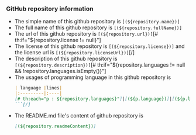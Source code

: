 ### GitHub repository information
* The simple name of this github repository is `[(${repository.name})]`
* The full name of this github repository is `[(${repository.fullName})]`
* The url of this github repository is `[(${repository.url})]`[# th:if="${repository.license != null}"]
* The license of this github repository is `[(${repository.license})]` and the license url is `[(${repository.licenseUrl})]`[/]
* The description of this github repository is `[(${repository.description})]`[# th:if="${repository.languages != null && !repository.languages.isEmpty()}"]
* The usages of programming language in this github repository is
  ```markdown
  | language |lines|
  |:---------|:----|
  [# th:each="p : ${repository.languages}"]|[(${p.language})]|[(${p.lines})]|[/]
  ```[/]
* The README.md file's content of github repository is
    ```markdown
    [(${repository.readmeContent})]
    ```